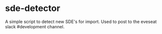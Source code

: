 # sde-detector
A simple script to detect new SDE's for import. Used to post to the eveseat slack #development channel.
